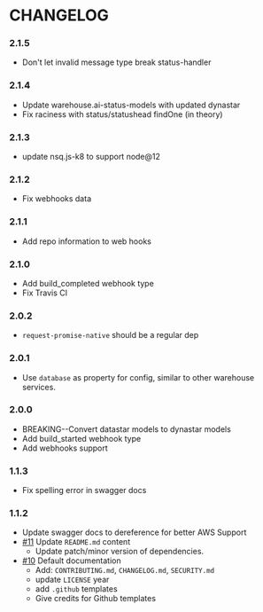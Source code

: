 # CHANGELOG

### 2.1.5

- Don't let invalid message type break status-handler

### 2.1.4

- Update warehouse.ai-status-models with updated dynastar
- Fix raciness with status/statushead findOne (in theory)

### 2.1.3

- update nsq.js-k8 to support node@12

### 2.1.2

- Fix webhooks data

### 2.1.1

- Add repo information to web hooks

### 2.1.0

- Add build_completed webhook type
- Fix Travis CI

### 2.0.2

- `request-promise-native` should be a regular dep

### 2.0.1

- Use `database` as property for config, similar to other warehouse services.

### 2.0.0

- BREAKING--Convert datastar models to dynastar models
- Add build_started webhook type
- Add webhooks support

### 1.1.3

- Fix spelling error in swagger docs

### 1.1.2

- Update swagger docs to dereference for better AWS Support
- [#11] Update `README.md` content
  - Update patch/minor version of dependencies.
- [#10] Default documentation
  - Add: `CONTRIBUTING.md`, `CHANGELOG.md`, `SECURITY.md`
  - update `LICENSE` year
  - add `.github` templates
  - Give credits for Github templates

[#10]: https://github.com/godaddy/warehouse.ai-status-api/pull/10
[#11]: https://github.com/godaddy/warehouse.ai-status-api/pull/11
